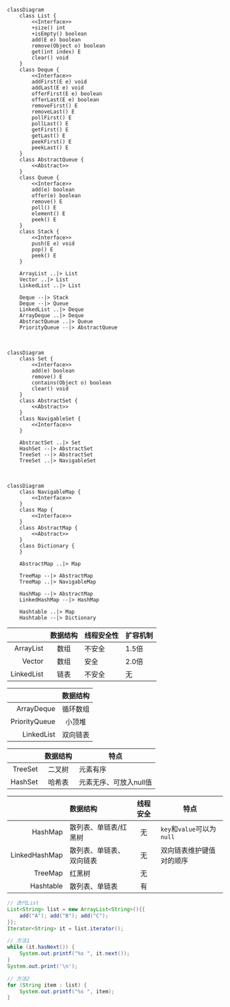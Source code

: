 <!-- ### Collection -->

```mermaid
classDiagram
    class List {
        <<Interface>>
        +size() int
        +isEmpty() boolean
        add(E e) boolean
        remove(Object o) boolean
        get(int index) E
        clear() void
    }
    class Deque {
        <<Interface>>
        addFirst(E e) void
        addLast(E e) void
        offerFirst(E e) boolean
        offerLast(E e) boolean
        removeFirst() E
        removeLast() E
        pollFirst() E
        pollLast() E
        getFirst() E
        getLast() E
        peekFirst() E
        peekLast() E
    }
    class AbstractQueue {
        <<Abstract>>
    }
    class Queue {
        <<Interface>>
        add(e) boolean
        offer(e) boolean
        remove() E
        poll() E
        element() E
        peek() E
    }
    class Stack {
        <<Interface>>
        push(E e) void
        pop() E
        peek() E
    }

    ArrayList ..|> List
    Vector ..|> List
    LinkedList ..|> List

    Deque --|> Stack
    Deque --|> Queue
    LinkedList ..|> Deque
    ArrayDeque ..|> Deque
    AbstractQueue ..|> Queue
    PriorityQueue --|> AbstractQueue
```

&nbsp;

```mermaid
classDiagram
    class Set {
        <<Interface>>
        add(e) boolean
        remove() E
        contains(Object o) boolean
        clear() void
    }
    class AbstractSet {
        <<Abstract>>
    }
    class NavigableSet {
        <<Interface>>
    }

    AbstractSet ..|> Set
    HashSet --|> AbstractSet
    TreeSet --|> AbstractSet
    TreeSet ..|> NavigableSet
```

&nbsp;

```mermaid
classDiagram
    class NavigableMap {
        <<Interface>>
    }
    class Map {
        <<Interface>>
    }
    class AbstractMap {
        <<Abstract>>
    }
    class Dictionary {
    }

    AbstractMap ..|> Map

    TreeMap --|> AbstractMap
    TreeMap ..|> NavigableMap

    HashMap --|> AbstractMap
    LinkedHashMap --|> HashMap

    Hashtable ..|> Map
    Hashtable --|> Dictionary
```

|            | 数据结构 | 线程安全性 | 扩容机制 |
| ---------: | :------: | :--------- | -------- |
|  ArrayList |   数组   | 不安全     | 1.5倍    |
|     Vector |   数组   | 安全       | 2.0倍    |
| LinkedList |   链表   | 不安全     | 无       |

|               | 数据结构 |
| ------------: | :------: |
|    ArrayDeque | 循环数组 |
| PriorityQueue |  小顶堆  |
|    LinkedList | 双向链表 |

|         | 数据结构 | 特点                   |
| ------: | :------: | ---------------------- |
| TreeSet |  二叉树  | 元素有序               |
| HashSet |  哈希表  | 元素无序、可放入null值 |

|               | 数据结构                 | 线程安全 | 特点                       |
| ------------: | :----------------------- | :------: | -------------------------- |
|       HashMap | 散列表、单链表/红黑树    |    无    | `key`和`value`可以为`null` |
| LinkedHashMap | 散列表、单链表、双向链表 |    无    | 双向链表维护键值对的顺序   |
|       TreeMap | 红黑树                   |    无    |                            |
|     Hashtable | 散列表、单链表           |    有    |                            |

```java
// 迭代List
List<String> list = new ArrayList<String>(){{
    add("A"); add("B"); add("C");
}};
Iterator<String> it = list.iterator();

// 方法1
while (it.hasNext()) {
    System.out.printf("%s ", it.next());
}
System.out.print('\n');

// 方法2
for (String item : list) {
    System.out.printf("%s ", item);
}
```
